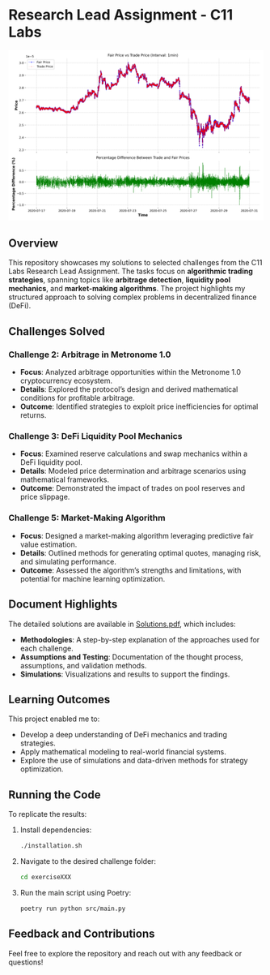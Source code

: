 # Research Lead Assignment - C11 Labs
![DeFi Research Lead](exercise5/images/fair_price_vs_trade_price.png)

## Overview
This repository showcases my solutions to selected challenges from the C11 Labs Research Lead Assignment. The tasks focus on **algorithmic trading strategies**, spanning topics like **arbitrage detection**, **liquidity pool mechanics**, and **market-making algorithms**. The project highlights my structured approach to solving complex problems in decentralized finance (DeFi).

## Challenges Solved

### **Challenge 2**: Arbitrage in Metronome 1.0
- **Focus**: Analyzed arbitrage opportunities within the Metronome 1.0 cryptocurrency ecosystem.
- **Details**: Explored the protocol’s design and derived mathematical conditions for profitable arbitrage.
- **Outcome**: Identified strategies to exploit price inefficiencies for optimal returns.

### **Challenge 3**: DeFi Liquidity Pool Mechanics
- **Focus**: Examined reserve calculations and swap mechanics within a DeFi liquidity pool.
- **Details**: Modeled price determination and arbitrage scenarios using mathematical frameworks.
- **Outcome**: Demonstrated the impact of trades on pool reserves and price slippage.

### **Challenge 5**: Market-Making Algorithm
- **Focus**: Designed a market-making algorithm leveraging predictive fair value estimation.
- **Details**: Outlined methods for generating optimal quotes, managing risk, and simulating performance.
- **Outcome**: Assessed the algorithm’s strengths and limitations, with potential for machine learning optimization.

## Document Highlights
The detailed solutions are available in [Solutions.pdf](Solutions.pdf), which includes:
- **Methodologies**: A step-by-step explanation of the approaches used for each challenge.
- **Assumptions and Testing**: Documentation of the thought process, assumptions, and validation methods.
- **Simulations**: Visualizations and results to support the findings.

## Learning Outcomes
This project enabled me to:
- Develop a deep understanding of DeFi mechanics and trading strategies.
- Apply mathematical modeling to real-world financial systems.
- Explore the use of simulations and data-driven methods for strategy optimization.

## Running the Code
To replicate the results:

1. Install dependencies:
   ```bash
   ./installation.sh
   ```
2. Navigate to the desired challenge folder:
   ```bash
   cd exerciseXXX
   ```
3. Run the main script using Poetry:
   ```bash
   poetry run python src/main.py
   ```

## Feedback and Contributions
Feel free to explore the repository and reach out with any feedback or questions!

